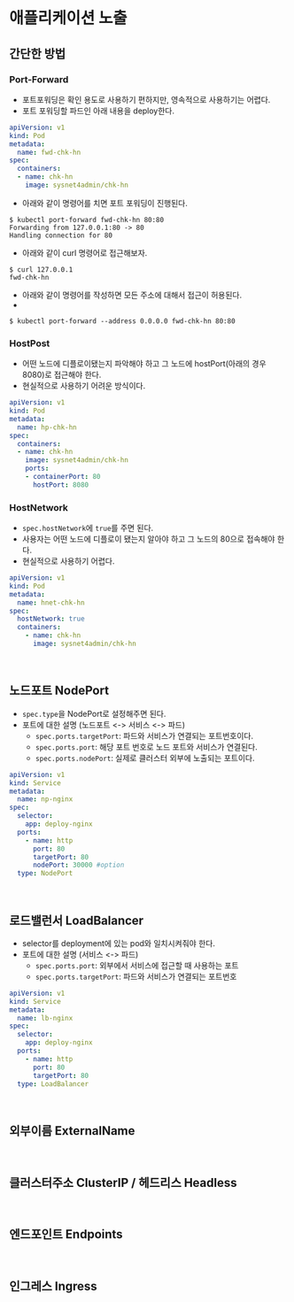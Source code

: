 # 애플리케이션 노출

## 간단한 방법

### Port-Forward

- 포트포워딩은 확인 용도로 사용하기 편하지만, 영속적으로 사용하기는 어렵다.
- 포트 포워딩할 파드인 아래 내용을 deploy한다.

```yaml
apiVersion: v1
kind: Pod
metadata:
  name: fwd-chk-hn
spec:
  containers:
  - name: chk-hn 
    image: sysnet4admin/chk-hn
```

- 아래와 같이 명령어를 치면 포트 포워딩이 진행된다.

```shell
$ kubectl port-forward fwd-chk-hn 80:80
Forwarding from 127.0.0.1:80 -> 80
Handling connection for 80
```

- 아래와 같이 curl 명령어로 접근해보자.

```shell
$ curl 127.0.0.1
fwd-chk-hn
```

- 아래와 같이 명령어를 작성하면 모든 주소에 대해서 접근이 허용된다.
- 
```shell
$ kubectl port-forward --address 0.0.0.0 fwd-chk-hn 80:80
```

### HostPost

- 어떤 노드에 디플로이됐는지 파악해야 하고 그 노드에 hostPort(아래의 경우 8080)로 접근해야 한다.
- 현실적으로 사용하기 어려운 방식이다.

```yaml
apiVersion: v1
kind: Pod
metadata:
  name: hp-chk-hn 
spec:
  containers:
  - name: chk-hn
    image: sysnet4admin/chk-hn
    ports:
    - containerPort: 80
      hostPort: 8080
```

### HostNetwork

- `spec.hostNetwork`에 `true`를 주면 된다.
- 사용자는 어떤 노드에 디플로이 됐는지 알아야 하고 그 노드의 80으로 접속해야 한다.
- 현실적으로 사용하기 어렵다.

```yaml
apiVersion: v1
kind: Pod
metadata:
  name: hnet-chk-hn
spec:
  hostNetwork: true
  containers:
    - name: chk-hn
      image: sysnet4admin/chk-hn 
```

<br/>

## 노드포트 NodePort

- `spec.type`을 NodePort로 설정해주면 된다.
- 포트에 대한 설명 (노드포트 <-> 서비스 <-> 파드)
  - `spec.ports.targetPort`: 파드와 서비스가 연결되는 포트번호이다.
  - `spec.ports.port`: 해당 포트 번호로 노드 포트와 서비스가 연결된다.
  - `spec.ports.nodePort`: 실제로 클러스터 외부에 노출되는 포트이다.

```yaml
apiVersion: v1
kind: Service
metadata:
  name: np-nginx 
spec:
  selector:
    app: deploy-nginx  
  ports:
    - name: http
      port: 80
      targetPort: 80
      nodePort: 30000 #option 
  type: NodePort
```

<br/>

## 로드밸런서 LoadBalancer

- selector를 deployment에 있는 pod와 일치시켜줘야 한다.
- 포트에 대한 설명 (서비스 <-> 파드)
  - `spec.ports.port`: 외부에서 서비스에 접근할 때 사용하는 포트
  - `spec.ports.targetPort`: 파드와 서비스가 연결되는 포트번호

```yaml
apiVersion: v1
kind: Service
metadata:
  name: lb-nginx 
spec:
  selector:
    app: deploy-nginx  
  ports:
    - name: http
      port: 80
      targetPort: 80 
  type: LoadBalancer
```

<br/>

## 외부이름 ExternalName

<br/>

## 클러스터주소 ClusterIP / 헤드리스 Headless

<br/>

## 엔드포인트 Endpoints

<br/>

## 인그레스 Ingress

<br/>